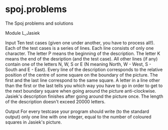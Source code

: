 # spoj.problems
The Spoj problems and solutions


Module L_Jasiek

Input
Ten test cases (given one under another, you have to process all!). Each of the test cases is a series of lines. Each line consists of only one character. 
The letter P means the beginning of the description. The letter K means the end of the desription (and the test case). All other lines (if any) contain one
of the letters N, W, S or E (N meaning North, W - West, S - South and E - East). Every line of the description corresponds to the relative position of the 
centre of some square on the boundary of the picture. The first and the last line correspond to the same square. A letter in a line other than the first 
or the last tells you which way you have to go in order to get to the next boundary square when going around the picture anti-clockwise. Jasiek's description
finishes after going around the picture once. The length of the description doesn't exceed 20000 letters.

Output
For every testcase your program should write (to the standard output) only one line with one integer, equal to the number of coloured squares in Jasiek's
picture.
